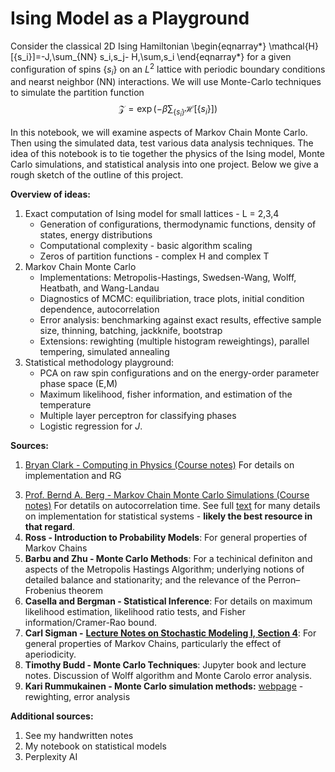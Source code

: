 # Ising Model as a Playground

Consider the classical 2D Ising Hamiltonian
\begin{eqnarray*}
\mathcal{H}[\{s_i\}]=-J\,\sum_{NN} s_i\,s_j- H\,\sum\,s_i
\end{eqnarray*}
for a given configuration of spins $\{s_i\}$ on an $L^2$ lattice with periodic boundary conditions and nearst neighbor (NN) interactions. We will use Monte-Carlo techniques to simulate the partition function 
$$
\mathcal{Z}=\exp\left(-\beta \sum_{\{s_i\}} \mathcal{H}[\{s_i\}]\right)
$$

In this notebook, we will examine aspects of Markov Chain Monte Carlo. Then using the simulated data, test various data analysis techniques. The idea of this notebook is to tie together the physics of the Ising model, Monte Carlo simulations, and statistical analysis into one project. Below we give a rough sketch of the outline of this project.

__Overview of ideas:__
1. Exact computation of Ising model for small lattices - L = 2,3,4
    - Generation of configurations, thermodynamic functions, density of states, energy distributions
    - Computational complexity - basic algorithm scaling
    - Zeros of partition functions - complex H and complex T
2. Markov Chain Monte Carlo
    - Implementations: Metropolis-Hastings, Swedsen-Wang, Wolff, Heatbath, and Wang-Landau
    - Diagnostics of MCMC: equilibriation, trace plots, initial condition dependence, autocorrelation
    - Error analysis: benchmarking against exact results, effective sample size, thinning, batching, jackknife, bootstrap
    - Extensions: rewighting (multiple histogram reweightings), parallel tempering, simulated annealing
3. Statistical methodology playground:
    - PCA on raw spin configurations and on the energy-order parameter phase space (E,M)
    - Maximum likelihood, fisher information, and estimation of the temperature
    - Multiple layer perceptron for classifying phases
    - Logistic regression for $J$.

__Sources:__
1. [Bryan Clark - Computing in Physics (Course notes)](https://clark.physics.illinois.edu/html/Ising/Measure.html) For details on implementation and RG 
<!-- 2. [here](https://sites.physics.wustl.edu/gradcomputer/wiki/images/6/63/Ising_notes_v2.pdf) ( not acutally used ) -->
3. [Prof. Bernd A. Berg - Markov Chain Monte Carlo Simulations (Course notes)](http://www.hep.fsu.edu/~berg/teach/mcmc08/material/lecture07mcmc3.pdf) For detatils on autocorrelation time. See full [text](https://www.amazon.com/Markov-chain-simulations-statistical-analysis/dp/9812389350) for many details on implementation for statistical systems - __likely the best resource in that regard__.
5. __Ross - Introduction to Probability Models__: For general properties of Markov Chains
6. __Barbu and Zhu - Monte Carlo Methods__: For a techinical definiton and aspects of the Metropolis Hastings Algorithm; underlying notions of detailed balance and stationarity; and the relevance of the Perron–Frobenius theorem
7. __Casella and Bergman - Statistical Inference__: For details on maximum likelihood estimation, likelihood ratio tests, and Fisher information/Cramer-Rao bound.
8. __Carl Sigman -__ [__Lecture Notes on Stochastic Modeling I, Section 4__](http://www.columbia.edu/~ks20/stochastic-I/stochastic-I.html): For general properties of Markov Chains, particularly the effect of aperiodicity.
9. __Timothy Budd - Monte Carlo Techniques__: Jupyter book and lecture notes. Discussion of Wolff algorithm and Monte Carolo error analysis.
10. __Kari Rummukainen - Monte Carlo simulation methods:__ [webpage](https://www.mv.helsinki.fi/home/rummukai/lectures/montecarlo_oulu/) - rewighting, error analysis

__Additional sources:__
1. See my handwritten notes
2. My notebook on statistical models
3. Perplexity AI

```{tableofcontents}
```

